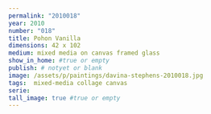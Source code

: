 ```yaml
---
permalink: "2010018"
year: 2010
number: "018"
title: Pohon Vanilla 		
dimensions: 42 x 102
medium: mixed media on canvas framed glass
show_in_home: #true or empty
publish: # notyet or blank
image: /assets/p/paintings/davina-stephens-2010018.jpg
tags:  mixed-media collage canvas
serie:
tall_image: true #true or empty
---
```

